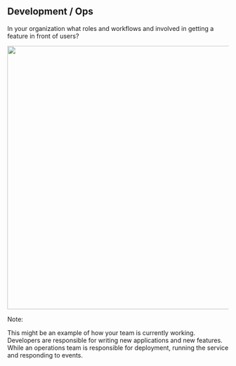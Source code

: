 ## Development / Ops

In your organization what roles and workflows and involved in getting a feature in front of users?

<img src="images/engineering-infrastructure.jpg" width="600"/>

Note:

This might be an example of how your team is currently working. Developers are responsible for writing new applications and new features. While an operations team is responsible for deployment, running the service and responding to events.